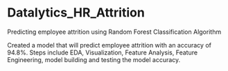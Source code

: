 # Datalytics_HR_Attrition
Predicting employee attrition using Random Forest Classification Algorithm

Created a model that will predict employee attrition with an accuracy of 94.8%.
Steps include EDA, Visualization, Feature Analysis, Feature Engineering, model building and testing the model accuracy.
